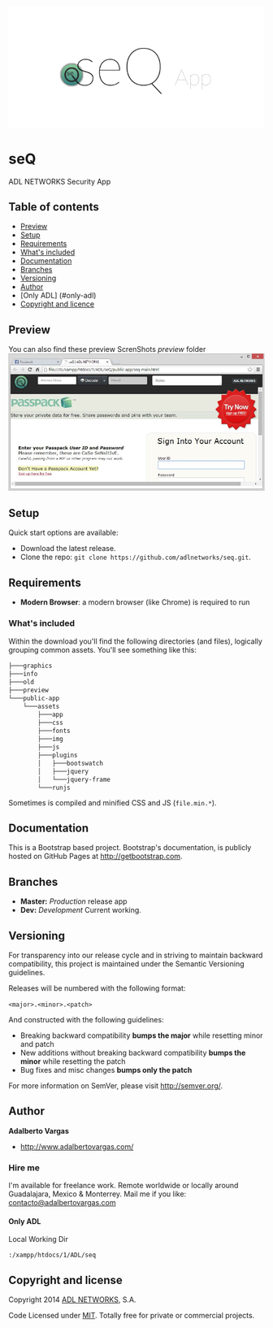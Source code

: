 ![introduction & quickstart placeholder picture](info/placeholder.png)

# seQ
ADL NETWORKS Security App

## Table of contents

 - [Preview](#Preview)
 - [Setup](#setup)
 - [Requirements](#requirements)
 - [What's included](#What's-included)
 - [Documentation](#documentation) 
 - [Branches](#branches)
 - [Versioning](#versioning)
 - [Author](#author)
 - [Only ADL] (#only-adl)
 - [Copyright and licence](#copyright-and-licence)

## Preview

You can also find these preview ScrenShots  *preview* folder
![preview capture 01](preview/capture-01.jpg)

## Setup

Quick start options are available:

- Download the latest release.
- Clone the repo: `git clone https://github.com/adlnetworks/seq.git`.

## Requirements

* **Modern Browser**: a modern browser (like Chrome) is required to run

### What's included

Within the download you'll find the following directories (and files), logically grouping common assets. You'll see something like this:

```
├───graphics
├───info
├───old
├───preview
└───public-app
    └───assets
        ├───app
        ├───css
        ├───fonts
        ├───img
        ├───js
        ├───plugins
        │   ├───bootswatch
        │   ├───jquery
        │   └───jquery-frame
        └───runjs
```

Sometimes is compiled and minified CSS and JS (`file.min.*`).

## Documentation

This is a Bootstrap based project. Bootstrap's documentation, is publicly hosted on GitHub Pages at <http://getbootstrap.com>.

## Branches

  * **Master:** *Production* release app
  * **Dev:** *Development* Current working.

## Versioning

For transparency into our release cycle and in striving to maintain backward compatibility, this project is maintained under the Semantic Versioning guidelines. 

Releases will be numbered with the following format:

`<major>.<minor>.<patch>`

And constructed with the following guidelines:

- Breaking backward compatibility **bumps the major** while resetting minor and patch
- New additions without breaking backward compatibility **bumps the minor** while resetting the patch
- Bug fixes and misc changes **bumps only the patch**

For more information on SemVer, please visit <http://semver.org/>.


## Author

**Adalberto Vargas**

- <http://www.adalbertovargas.com/>

### Hire me

I'm available for freelance work. Remote worldwide or locally around Guadalajara, Mexico & Monterrey. Mail me if you like: contacto@adalbertovargas.com

#### Only ADL

Local Working Dir
```
:/xampp/htdocs/1/ADL/seq
```
## Copyright and license


Copyright 2014 [ADL NETWORKS](https://www.adlnetworks.com), S.A.

Code Licensed under [MIT](http://www.opensource.org/licenses/mit-license.php). Totally free for private or commercial projects.